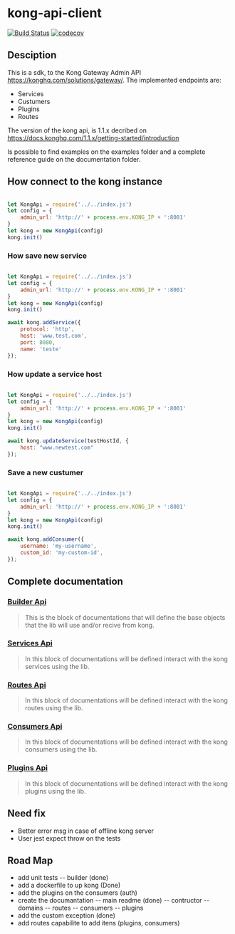 # kong-api-client

[![Build Status](https://travis-ci.com/vitorecomp/kong-api-client.svg?branch=master)](https://travis-ci.com/vitorecomp/kong-api-client)
[![codecov](https://codecov.io/gh/vitorecomp/kong-api-client/branch/master/graph/badge.svg)](https://codecov.io/gh/vitorecomp/kong-api-client)

## Desciption

This is a sdk, to the Kong Gateway Admin API <https://konghq.com/solutions/gateway/>. The implemented endpoints are:

- Services
- Custumers
- Plugins
- Routes

The version of the kong api, is 1.1.x decribed on <https://docs.konghq.com/1.1.x/getting-started/introduction>

Is possible to find examples on the examples folder and a complete reference guide on the documentation folder.

## How connect to the kong instance

```javascript

let KongApi = require('../../index.js')
let config = {
    admin_url: 'http://' + process.env.KONG_IP + ':8001'
}
let kong = new KongApi(config)
kong.init()
```

### How save new service

```javascript

let KongApi = require('../../index.js')
let config = {
    admin_url: 'http://' + process.env.KONG_IP + ':8001'
}
let kong = new KongApi(config)
kong.init()

await kong.addService({
    protocol: 'http',
    host: 'www.test.com',
    port: 8080,
    name: 'teste'
});

```

### How update a service host

```javascript

let KongApi = require('../../index.js')
let config = {
    admin_url: 'http://' + process.env.KONG_IP + ':8001'
}
let kong = new KongApi(config)
kong.init()

await kong.updateService(testHostId, {
    host: "www.newtest.com"
});

```

### Save a new custumer

```javascript

let KongApi = require('../../index.js')
let config = {
    admin_url: 'http://' + process.env.KONG_IP + ':8001'
}
let kong = new KongApi(config)
kong.init()

await kong.addConsumer({
    username: 'my-username',
    custom_id: 'my-custom-id',
});

```

## Complete documentation

### [Builder Api](./documentation/init.md)

> This is the block of documentations that will define the base objects that the lib will use and/or recive from kong.

### [Services Api](./documentation/services.md)

> In this block of documentations will be defined interact with the kong services using the lib.

### [Routes Api](./documentation/routes.md)

> In this block of documentations will be defined interact with the kong routes using the lib.

### [Consumers Api](./documentation/consumers.md)

> In this block of documentations will be defined interact with the kong consumers using the lib.

### [Plugins Api](./documentation/plugins.md)

> In this block of documentations will be defined interact with the kong plugins using the lib.

## Need fix

- Better error msg in case of offline kong server
- User jest expect throw on the tests

## Road Map

- add unit tests
    -- builder (done)
- add a dockerfile to up kong (Done)
- add the plugins on the consumers (auth)
- create the documantation
    -- main readme (done)
    -- contructor
    -- domains
    -- routes
    -- consumers
    -- plugins
- add the custom exception (done)
- add routes capabilite to add itens (plugins, consumers)
